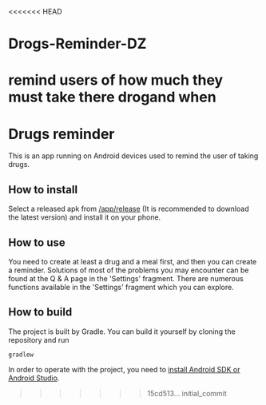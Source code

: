 <<<<<<< HEAD
# Drogs-Reminder-DZ
remind users of how much they must take there drogand when 
=======
# Drugs reminder
This is an app running on Android devices used to remind the user of taking drugs.
## How to install
Select a released apk from [/app/release](https://github.com/UlyssesZh/Drugs-reminder/tree/master/app/release)
(It is recommended to download the latest version) and install it on your phone.
## How to use
You need to create at least a drug and a meal first, and then you can create a reminder.
Solutions of most of the problems you may encounter can be found at the Q & A page in the 'Settings' fragment.
There are numerous functions available in the 'Settings' fragment which you can explore.
## How to build
The project is built by Gradle. You can build it yourself by cloning the repository and run
```
gradlew
```
In order to operate with the project, you need to [install Android SDK or
Android Studio](https://developer.android.com/studio/).
>>>>>>> 15cd513... initial_commit
